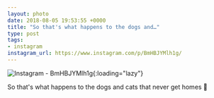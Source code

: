 ```yaml
---
layout: photo
date: 2018-08-05 19:53:55 +0000
title: "So that's what happens to the dogs and…"
type: post
tags:
- instagram
instagram_url: https://www.instagram.com/p/BmHBJYMlh1g/
---
```


![Instagram - BmHBJYMlh1g](https://colinseymour.co.uk/img/BmHBJYMlh1g.jpg){:loading="lazy"}

So that's what happens to the dogs and cats that never get homes 🤭
